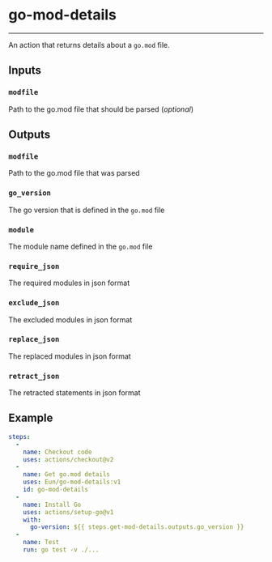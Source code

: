 # go-mod-details
---
An action that returns details about a `go.mod` file.

## Inputs
### `modfile`
Path to the go.mod file that should be parsed (*optional*)

## Outputs
### `modfile`
Path to the go.mod file that was parsed

### `go_version`
The go version that is defined in the `go.mod` file

### `module`
The module name defined in the `go.mod` file

### `require_json`
The required modules in json format

### `exclude_json`
The excluded modules in json format

### `replace_json`
The replaced modules in json format

### `retract_json`
The retracted statements in json format


## Example
```yaml
steps:
  -
    name: Checkout code
    uses: actions/checkout@v2
  -
    name: Get go.mod details
    uses: Eun/go-mod-details:v1
    id: go-mod-details
  -
    name: Install Go
    uses: actions/setup-go@v1
    with:
      go-version: ${{ steps.get-mod-details.outputs.go_version }}
  -
    name: Test
    run: go test -v ./...
```
